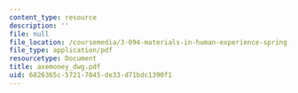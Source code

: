 ```yaml
---
content_type: resource
description: ''
file: null
file_location: /coursemedia/3-094-materials-in-human-experience-spring-2004/6826365c57217045de33d71bdc1390f1_axemoney_dwg.pdf
file_type: application/pdf
resourcetype: Document
title: axemoney_dwg.pdf
uid: 6826365c-5721-7045-de33-d71bdc1390f1
---
```

